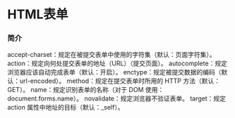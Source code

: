 # HTML表单
### 简介
accept-charset：规定在被提交表单中使用的字符集（默认：页面字符集）。
action：规定向何处提交表单的地址（URL）（提交页面）。
autocomplete：规定浏览器应该自动完成表单（默认：开启）。
enctype：规定被提交数据的编码（默认：url-encoded）。
method：规定在提交表单时所用的 HTTP 方法（默认：GET）。
name：规定识别表单的名称（对于 DOM 使用：document.forms.name）。
novalidate：规定浏览器不验证表单。
target：规定 action 属性中地址的目标（默认：_self）。